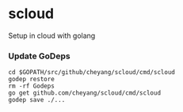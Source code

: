 # scloud
Setup in cloud with golang


### Update GoDeps

```
cd $GOPATH/src/github/cheyang/scloud/cmd/scloud
godep restore
rm -rf Godeps
go get github.com/cheyang/scloud/cmd/scloud
godep save ./...
```
